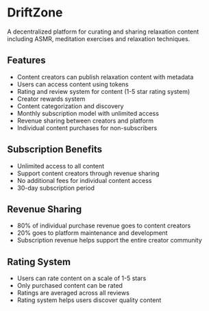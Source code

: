 # DriftZone

A decentralized platform for curating and sharing relaxation content including ASMR, meditation exercises and relaxation techniques.

## Features
- Content creators can publish relaxation content with metadata
- Users can access content using tokens
- Rating and review system for content (1-5 star rating system)
- Creator rewards system 
- Content categorization and discovery
- Monthly subscription model with unlimited access
- Revenue sharing between creators and platform
- Individual content purchases for non-subscribers

## Subscription Benefits
- Unlimited access to all content
- Support content creators through revenue sharing
- No additional fees for individual content access
- 30-day subscription period

## Revenue Sharing
- 80% of individual purchase revenue goes to content creators
- 20% goes to platform maintenance and development
- Subscription revenue helps support the entire creator community

## Rating System
- Users can rate content on a scale of 1-5 stars
- Only purchased content can be rated
- Ratings are averaged across all reviews
- Rating system helps users discover quality content
